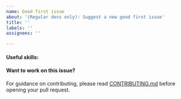 ```yaml
---
name: Good first issue
about: '(Regular devs only): Suggest a new good first issue'
title: ''
labels: ''
assignees: ''

---
```


<!-- Needs the label "good first issue" assigned manually before or after opening -->

<!-- A good first issue is an uncontroversial issue, that has a relatively unique and obvious solution -->

<!-- Motivate the issue and explain the solution briefly -->

#### Useful skills:

<!-- (For example, “C++11 std::thread”, “Qt5 GUI and async GUI design” or “basic understanding of Hiphopcoin mining and the Hiphopcoin Core RPC interface”.) -->

#### Want to work on this issue?

For guidance on contributing, please read [CONTRIBUTING.md](https://github.com/hiphopcoin/hiphopcoin/blob/master/CONTRIBUTING.md) before opening your pull request.
